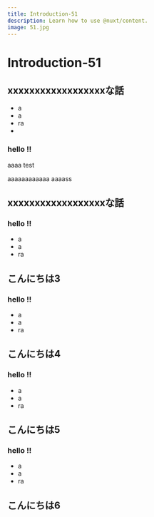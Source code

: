 ```yaml
---
title: Introduction-51
description: Learn how to use @nuxt/content.
image: 51.jpg
---
```


# Introduction-51

<article-image name="51.jpg" alt="サンプル画像"></article-image>

## xxxxxxxxxxxxxxxxxxな話
- a
- a
- ra
-
### hello !!

aaaa
test


aaaaaaaaaaaa
aaaass

## xxxxxxxxxxxxxxxxxxな話
### hello !!
- a
- a
- ra
## こんにちは3
### hello !!
- a
- a
- ra
## こんにちは4
### hello !!
- a
- a
- ra
## こんにちは5
### hello !!
- a
- a
- ra
## こんにちは6
